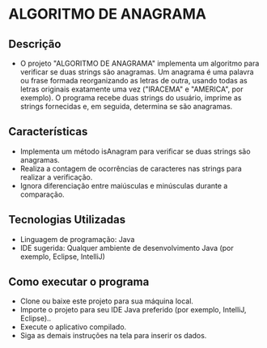 # ALGORITMO DE ANAGRAMA

## Descrição
- O projeto "ALGORITMO DE ANAGRAMA" implementa um algoritmo para verificar se duas strings são anagramas. Um anagrama é uma palavra ou frase formada reorganizando as letras de outra, usando todas as letras originais exatamente uma vez ("IRACEMA" e "AMERICA", por exemplo). O programa recebe duas strings do usuário, imprime as strings fornecidas e, em seguida, determina se são anagramas.

## Características
- Implementa um método isAnagram para verificar se duas strings são anagramas.
- Realiza a contagem de ocorrências de caracteres nas strings para realizar a verificação.
- Ignora diferenciação entre maiúsculas e minúsculas durante a comparação.

## Tecnologias Utilizadas
- Linguagem de programação: Java
- IDE sugerida: Qualquer ambiente de desenvolvimento Java (por exemplo, Eclipse, IntelliJ)

## Como executar o programa
- Clone ou baixe este projeto para sua máquina local.
- Importe o projeto para seu IDE Java preferido (por exemplo, IntelliJ, Eclipse)..
- Execute o aplicativo compilado.
- Siga as demais instruções na tela para inserir os dados.

